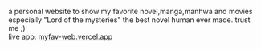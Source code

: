 a personal website to show my favorite novel,manga,manhwa and movies especially "Lord of the mysteries" the best novel human ever made. trust me ;)<br/>
live app: [myfav-web.vercel.app](https://myfav-web.vercel.app/)
